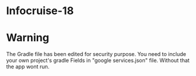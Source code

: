 # Infocruise-18

# Warning
The Gradle file has been edited for security purpose. You need to include your own project's gradle Fields in "google services.json" file. Without that the app wont run.
